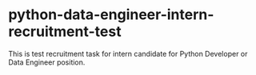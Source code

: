 # python-data-engineer-intern-recruitment-test
This is test recruitment task for intern candidate for Python Developer or Data Engineer position.
